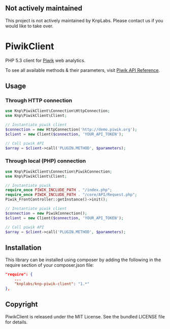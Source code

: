 ## Not actively maintained

This project is not actively maintained by KnpLabs. Please contact us if you would like to take over.

PiwikClient
===========

PHP 5.3 client for [Piwik](http://piwik.org/) web analytics.

To see all available methods & their parameters, visit [Piwik API Reference](http://piwik.org/docs/analytics-api/reference/).


Usage
-----

### Through HTTP connection

```php
use Knp\PiwikClient\Connection\HttpConnection;
use Knp\PiwikClient\Client;

// Instantiate piwik client
$connection = new HttpConnection('http://demo.piwik.org');
$client = new Client($connection, 'YOUR_API_TOKEN');

// Call piwik API
$array = $client->call('PLUGIN.METHOD', $parameters);
```

### Through local (PHP) connection

```php
use Knp\PiwikClient\Connection\PiwikConnection;
use Knp\PiwikClient\Client;

// Instantiate piwik
require_once PIWIK_INCLUDE_PATH . "/index.php";
require_once PIWIK_INCLUDE_PATH . "/core/API/Request.php";
Piwik_FrontController::getInstance()->init();

// Instantiate piwik client
$connection = new PiwikConnection();
$client = new Client($connection, 'YOUR_API_TOKEN');

// Call piwik API
$array = $client->call('PLUGIN.METHOD', $parameters);
```


Installation
---------

This library can be installed using composer by adding the following in the require section of your composer.json file:

```json
"require": {
    ...
    "knplabs/knp-piwik-client": "1.*"
},
```


Copyright
---------
PiwikClient is released under the MIT License. See the bundled LICENSE file for details.
